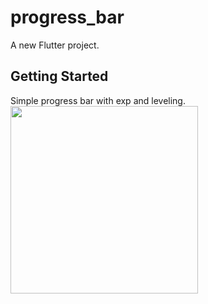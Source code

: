 # progress_bar

A new Flutter project.

## Getting Started

Simple progress bar with exp and leveling.
<img src="https://i.imgur.com/1tLvhjw.gif" width="300">
